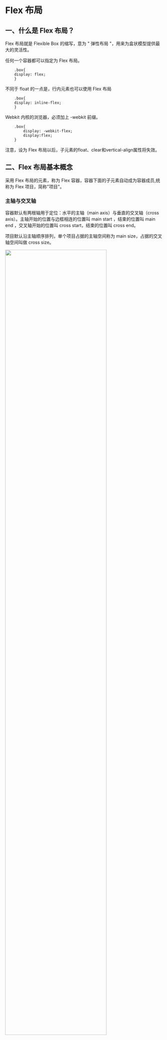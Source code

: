 # Flex 布局

## 一、什么是 Flex 布局？

Flex 布局就是 Flexible Box 的缩写，意为 " 弹性布局 "，用来为盒状模型提供最大的灵活性。

任何一个容器都可以指定为 Flex 布局。
```
    .box{
    display: flex;
    }
```
 
不同于 float 的一点是，行内元素也可以使用 Flex 布局
```
    .box{
    display: inline-flex;
    }
```

Webkit 内核的浏览器，必须加上 -webkit 前缀。

```
    .box{
        display: -webkit-flex;
        display:flex;
    }
```
注意，设为 Flex 布局以后，子元素的float、clear和vertical-align属性将失效。

## 二、Flex 布局基本概念
采用 Flex 布局的元素，称为 Flex 容器，容器下面的子元素自动成为容器成员,统称为 Flex 项目，简称"项目"。

### 主轴与交叉轴
容器默认有两根轴用于定位：水平的主轴（main axis）与垂直的交叉轴（cross axis）。主轴开始的位置与边框相连的位置叫 main start ，结束的位置叫 main end ，交叉轴开始的位置叫 cross start，结束的位置叫 cross end。  

项目默认沿主轴顺序排列，单个项目占据的主轴空间称为 main size，占据的交叉轴空间叫做 cross size。

<img src="./images/01.png" width="80%" > </img>

## 三、容器的属性
Flex容器有以下6个属性：
 * flex-direction
 * flex-wrap
 * flex-flow
 * justify-content
 * align-items
 * align-content

### 3.1（ flex-direction 属性 )

flex-direction 属性决定主轴的方向（即项目的排列方向），该属性有四个值：
* row（默认值）：主轴为水平方向，起点在左端。
* row-reverse：主轴为水平方向，起点在右端。
* column：主轴为垂直方向，起点在上沿。
* column-reverse：主轴为垂直方向，起点在下沿。

### 3.2（ flex-wrap 属性 )

flex-wrap 属性控制项目是否换行及如何换行，该属性有三个值
* flex-wrap: nowrap 默认值不换行。
* flex-wrap: wrap 换行，第一行在上方。
* flex-wrap: wrap-reverse 换行，第一行在下方。

效果如下图：

<img src="./images/11.jpg" width="55%" > </img>

### 3.3（ flex-flow 属性 )

flex-flow 属性是 flex-direction 属性和 flex-wrap 属性的简写方式。默认值为 row nowrap。

### 3.4（ justify-content 属性 ）

justify-content 属性决定项目在主轴的对齐方式，该属性有五个值
* flex-start（默认值）：左对齐
* flex-end：右对齐
* center： 居中
* space-between：两端对齐，项目之间的间隔都相等。
* space-around：每个项目两侧的间隔相等。所以，项目之间的间隔比项目与边框的间隔大一倍。

效果如下图：

<img src="./images/10.png" width="35%" > </img>

## 四、flex-direction 属性实战应用  

### 4.1（ flex-direction:row 属性 ）
 从左到右排列也是 flex-direction 的默认值，效果如下：

<img src="./images/02.png" width="95%" > </img>

### 4.2（ flex-direction:row-reverse 属性 ）
 从右到左排列，效果如下：

<img src="./images/03.png" width="95%" > </img>


### 4.3（ flex-direction:column 属性 ）
从上到下排列，效果如下：

<img src="./images/04.png" width="35%" > </img>

### 4.4（ flex-direction:column-reverse 属性 ）
从下到上排列，效果如下：

<img src="./images/04.png" width="35%" > </img>

#### 注意点：
当父容器的宽度或者高度不够的时候，每一个项目会相应收缩宽高，如果设置了宽高，项目自缩小扔无法被父容器包裹，那么按照排列顺序终点方向超出容器。

